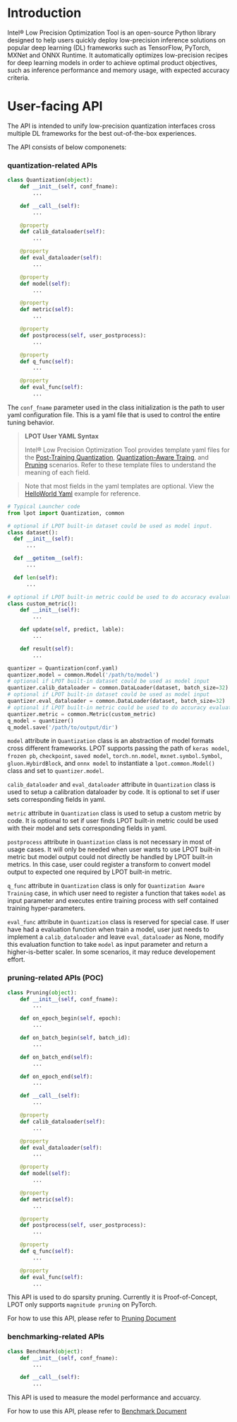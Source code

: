Introduction
=========================================

Intel® Low Precision Optimization Tool is an open-source Python library designed to help users quickly deploy low-precision inference solutions on popular deep learning (DL) frameworks such as TensorFlow, PyTorch, MXNet and ONNX Runtime. It automatically optimizes low-precision recipes for deep learning models in order to achieve optimal product objectives, such as inference performance and memory usage, with expected accuracy criteria.


# User-facing API

The API is intended to unify low-precision quantization interfaces cross multiple DL frameworks for the best out-of-the-box experiences.

The API consists of below componenets:

### quantization-related APIs
```python
class Quantization(object):
    def __init__(self, conf_fname):
        ...

    def __call__(self):
        ...

    @property
    def calib_dataloader(self):
        ...

    @property
    def eval_dataloader(self):
        ...

    @property
    def model(self):
        ...

    @property
    def metric(self):
        ...

    @property
    def postprocess(self, user_postprocess):
        ...

    @property
    def q_func(self):
        ...

    @property
    def eval_func(self):
        ...

```
The `conf_fname` parameter used in the class initialization is the path to user yaml configuration file. This is a yaml file that is used to control the entire tuning behavior.

> **LPOT User YAML Syntax**
>
> Intel® Low Precision Optimization Tool provides template yaml files for the [Post-Training Quantization](../lpot/template/ptq.yaml), [Quantization-Aware Traing](../lpot/template/qat.yaml), and [Pruning](../lpot/template/pruning.yaml) scenarios. Refer to these template files to understand the meaning of each field.

> Note that most fields in the yaml templates are optional. View the [HelloWorld Yaml](../examples/helloworld/tf_example2/conf.yaml) example for reference.

```python
# Typical Launcher code
from lpot import Quantization, common

# optional if LPOT built-in dataset could be used as model input.
class dataset():
  def __init__(self):
      ...

  def __getitem__(self):
      ...

  def len(self):
      ...

# optional if LPOT built-in metric could be used to do accuracy evaluation on model output
class custom_metric():
    def __init__(self):
        ...

    def update(self, predict, lable):
        ...

    def result(self):
        ...

quantizer = Quantization(conf.yaml)
quantizer.model = common.Model('/path/to/model')
# optional if LPOT built-in dataset could be used as model input
quantizer.calib_dataloader = common.DataLoader(dataset, batch_size=32)
# optional if LPOT built-in dataset could be used as model input
quantizer.eval_dataloader = common.DataLoader(dataset, batch_size=32)
# optional if LPOT built-in metric could be used to do accuracy evaluation on model output
quantizer.metric = common.Metric(custom_metric) 
q_model = quantizer()
q_model.save('/path/to/output/dir') 
```

`model` attribute in `Quantization` class is an abstraction of model formats cross different frameworks. LPOT supports passing the path of `keras model`, `frozen pb`, `checkpoint`, `saved model`, `torch.nn.model`, `mxnet.symbol.Symbol`, `gluon.HybirdBlock`, and `onnx model` to instantiate a `lpot.common.Model()` class and set to `quantizer.model`.

`calib_dataloader` and `eval_dataloader` attribute in `Quantization` class is used to setup a calibration dataloader by code. It is optional to set if user sets corresponding fields in yaml.

`metric` attribute in `Quantization` class is used to setup a custom metric by code. It is optional to set if user finds LPOT built-in metric could be used with their model and sets corresponding fields in yaml.

`postprocess` attribute in `Quantization` class is not necessary in most of usage cases. It will only be needed when user wants to use LPOT built-in metric but model output could not directly be handled by LPOT built-in metrics. In this case, user could register a transform to convert model output to expected one required by LPOT built-in metric.

`q_func` attribute in `Quantization` class is only for `Quantization Aware Training` case, in which user need to register a function that takes `model` as input parameter and executes entire training process with self contained training hyper-parameters. 

`eval_func` attribute in `Quantization` class is reserved for special case. If user have had a evaluation function when train a model, user just needs to implement a `calib_dataloader` and leave `eval_dataloader` as None, modify this evaluation function to take `model` as input parameter and return a higher-is-better scaler. In some scenarios, it may reduce developement effort.


### pruning-related APIs (POC)
```python
class Pruning(object):
    def __init__(self, conf_fname):
        ...

    def on_epoch_begin(self, epoch):
        ...

    def on_batch_begin(self, batch_id):
        ...

    def on_batch_end(self):
        ...

    def on_epoch_end(self):
        ...

    def __call__(self):
        ...

    @property
    def calib_dataloader(self):
        ...

    @property
    def eval_dataloader(self):
        ...

    @property
    def model(self):
        ...

    @property
    def metric(self):
        ...

    @property
    def postprocess(self, user_postprocess):
        ...

    @property
    def q_func(self):
        ...

    @property
    def eval_func(self):
        ...
```

This API is used to do sparsity pruning. Currently it is Proof-of-Concept, LPOT only supports `magnitude pruning` on PyTorch.

For how to use this API, please refer to [Pruning Document](./pruning.md)

### benchmarking-related APIs
```python
class Benchmark(object):
    def __init__(self, conf_fname):
        ...

    def __call__(self):
        ...
```

This API is used to measure the model performance and accuarcy. 

For how to use this API, please refer to [Benchmark Document](./benchmark.md)

